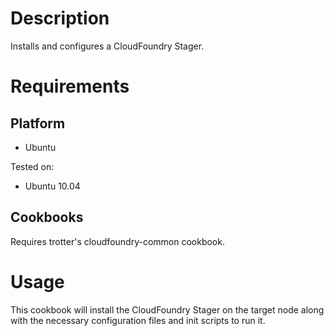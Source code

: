 Description
===========

Installs and configures a CloudFoundry Stager.

Requirements
============

Platform
--------

* Ubuntu

Tested on:

* Ubuntu 10.04

Cookbooks
---------

Requires trotter's cloudfoundry-common cookbook.

Usage
=====

This cookbook will install the CloudFoundry Stager on the target
node along with the necessary configuration files and init scripts to
run it. 


